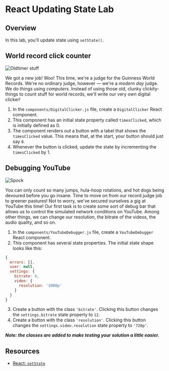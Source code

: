 # React Updating State Lab

## Overview
In this lab, you'll update state using `setState()`.

## World record click counter
![Oldtimer stuff](http://il5.picdn.net/shutterstock/videos/15633112/thumb/1.jpg)

We got a new job! Woo! This time, we're a judge for the Guinness World Records. We're no ordinary judge, however — we're a _modern day_ judge. We do things using _computers_. Instead of using those old, clunky clickity-things to count stuff for world records, we'll write our very own digital clicker!
 
1. In the `components/DigitalClicker.js` file, create a `DigitalClicker` React component.
2. This component has an initial state property called `timesClicked`, which is initially defined as 0.
3. The component renders out a button with a label that shows the `timesClicked` value. This means that, at the start, your button should just say `0`.
4. Whenever the button is clicked, update the state by incrementing the `timesClicked` by 1.

## Debugging YouTube
![Spock](https://media.giphy.com/media/fECTyvPYevOHC/giphy.gif)

You can only count so many jumps, hula-hoop rotations, and hot dogs being devoured before you go insane. Time to move on from our record judge job to greener pastures! Not to worry, we've secured ourselves a gig at YouTube this time! Our first task is to create some sort of debug bar that allows us to control the simulated network conditions on YouTube. Among other things, we can change our resolution, the bitrate of the videos, the audio quality, and so on.

1. In the `components/YouTubeDebugger.js` file, create a `YouTubeDebugger` React component.
2. This component has several state properties. The initial state shape looks like this:
  ```js
  {
    errors: [],
    user: null,
    settings: {
      bitrate: 8,
      video: {
        resolution: '1080p'
      }
    }
  }
  ```
3. Create a button with the class `'bitrate'`. Clicking this button changes the `settings.bitrate` state property to `12`.
4. Create a button with the class `'resolution'`. Clicking this button changes the `settings.video.resolution` state property to `'720p'`.

***Note: the classes are added to make testing your solution a little easier.***

## Resources
- [React: `setState`](https://facebook.github.io/react/docs/component-api.html#setstate)
